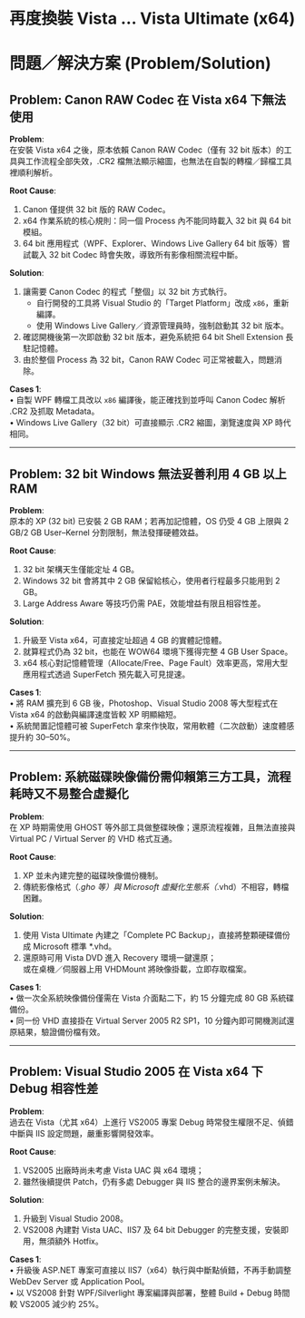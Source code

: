 # 再度換裝 Vista … Vista Ultimate (x64)

# 問題／解決方案 (Problem/Solution)

## Problem: Canon RAW Codec 在 Vista x64 下無法使用

**Problem**:  
在安裝 Vista x64 之後，原本依賴 Canon RAW Codec（僅有 32 bit 版本）的工具與工作流程全部失效，.CR2 檔無法顯示縮圖，也無法在自製的轉檔／歸檔工具裡順利解析。

**Root Cause**:  
1. Canon 僅提供 32 bit 版的 RAW Codec。  
2. x64 作業系統的核心規則：同一個 Process 內不能同時載入 32 bit 與 64 bit 模組。  
3. 64 bit 應用程式（WPF、Explorer、Windows Live Gallery 64 bit 版等）嘗試載入 32 bit Codec 時會失敗，導致所有影像相關流程中斷。

**Solution**:  
1. 讓需要 Canon Codec 的程式「整個」以 32 bit 方式執行。  
   - 自行開發的工具將 Visual Studio 的「Target Platform」改成 `x86`，重新編譯。  
   - 使用 Windows Live Gallery／資源管理員時，強制啟動其 32 bit 版本。  
2. 確認開機後第一次即啟動 32 bit 版本，避免系統把 64 bit Shell Extension 長駐記憶體。  
3. 由於整個 Process 為 32 bit，Canon RAW Codec 可正常被載入，問題消除。  

**Cases 1**:  
• 自製 WPF 轉檔工具改以 `x86` 編譯後，能正確找到並呼叫 Canon Codec 解析 .CR2 及抓取 Metadata。  
• Windows Live Gallery（32 bit）可直接顯示 .CR2 縮圖，瀏覽速度與 XP 時代相同。  

---

## Problem: 32 bit Windows 無法妥善利用 4 GB 以上 RAM

**Problem**:  
原本的 XP (32 bit) 已安裝 2 GB RAM；若再加記憶體，OS 仍受 4 GB 上限與 2 GB/2 GB User–Kernel 分割限制，無法發揮硬體效益。

**Root Cause**:  
1. 32 bit 架構天生僅能定址 4 GB。  
2. Windows 32 bit 會將其中 2 GB 保留給核心，使用者行程最多只能用到 2 GB。  
3. Large Address Aware 等技巧仍需 PAE，效能增益有限且相容性差。

**Solution**:  
1. 升級至 Vista x64，可直接定址超過 4 GB 的實體記憶體。  
2. 就算程式仍為 32 bit，也能在 WOW64 環境下獲得完整 4 GB User Space。  
3. x64 核心對記憶體管理（Allocate/Free、Page Fault）效率更高，常用大型應用程式透過 SuperFetch 預先載入可見提速。  

**Cases 1**:  
• 將 RAM 擴充到 6 GB 後，Photoshop、Visual Studio 2008 等大型程式在 Vista x64 的啟動與編譯速度皆較 XP 明顯縮短。  
• 系統閒置記憶體可被 SuperFetch 拿來作快取，常用軟體（二次啟動）速度體感提升約 30–50%。  

---

## Problem: 系統磁碟映像備份需仰賴第三方工具，流程耗時又不易整合虛擬化

**Problem**:  
在 XP 時期需使用 GHOST 等外部工具做整碟映像；還原流程複雜，且無法直接與 Virtual PC / Virtual Server 的 VHD 格式互通。

**Root Cause**:  
1. XP 並未內建完整的磁碟映像備份機制。  
2. 傳統影像格式（*.gho 等）與 Microsoft 虛擬化生態系（*.vhd）不相容，轉檔困難。  

**Solution**:  
1. 使用 Vista Ultimate 內建之「Complete PC Backup」，直接將整顆硬碟備份成 Microsoft 標準 *.vhd。  
2. 還原時可用 Vista DVD 進入 Recovery 環境一鍵還原；  
   或在桌機／伺服器上用 VHDMount 將映像掛載，立即存取檔案。  

**Cases 1**:  
• 做一次全系統映像備份僅需在 Vista 介面點二下，約 15 分鐘完成 80 GB 系統碟備份。  
• 同一份 VHD 直接掛在 Virtual Server 2005 R2 SP1，10 分鐘內即可開機測試還原結果，驗證備份檔有效。  

---

## Problem: Visual Studio 2005 在 Vista x64 下 Debug 相容性差

**Problem**:  
過去在 Vista（尤其 x64）上進行 VS2005 專案 Debug 時常發生權限不足、偵錯中斷與 IIS 設定問題，嚴重影響開發效率。

**Root Cause**:  
1. VS2005 出廠時尚未考慮 Vista UAC 與 x64 環境；  
2. 雖然後續提供 Patch，仍有多處 Debugger 與 IIS 整合的邊界案例未解決。  

**Solution**:  
1. 升級到 Visual Studio 2008。  
2. VS2008 內建對 Vista UAC、IIS7 及 64 bit Debugger 的完整支援，安裝即用，無須額外 Hotfix。  

**Cases 1**:  
• 升級後 ASP.NET 專案可直接以 IIS7（x64）執行與中斷點偵錯，不再手動調整 WebDev Server 或 Application Pool。  
• 以 VS2008 針對 WPF/Silverlight 專案編譯與部署，整體 Build + Debug 時間較 VS2005 減少約 25%。